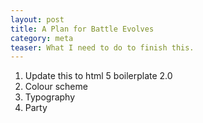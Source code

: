 ```yaml
---
layout: post
title: A Plan for Battle Evolves
category: meta
teaser: What I need to do to finish this.
---
```


1. Update this to html 5 boilerplate 2.0
2. Colour scheme
3. Typography
4. Party